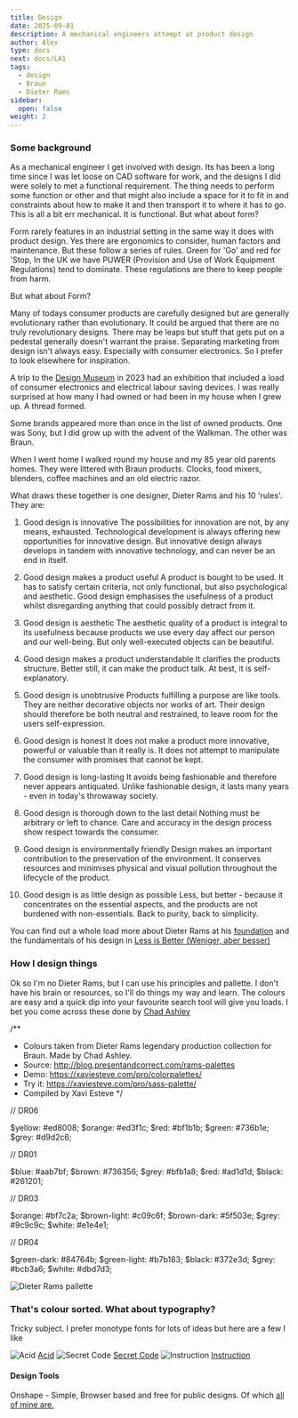 ```yaml
---
title: Design
date: 2025-09-01
description: A mechanical engineers attempt at product design
author: Alex
type: docs
next: docs/LA1
tags:
  - design
  - Braun
  - Dieter Rams
sidebar:
  open: false
weight: 2
---
```


### Some background

As a mechanical engineer I get involved with design. Its has been a long time since I was let loose on CAD software for work, and the designs I did were solely to met a functional requirement. The thing needs to perform some function or other and that might also include a space for it to fit in and constraints about how to make it and then transport it to where it has to go. This is all a bit err mechanical. It is functional. But what about form?

Form rarely features in an industrial setting in the same way it does with product design. Yes there are ergonomics to consider, human factors and maintenance. But these follow a series of rules. Green for 'Go' and red for 'Stop, In the UK we have PUWER (Provision and Use of Work Equipment Regulations) tend to dominate. These regulations are there to keep people from harm.

But what about Form?

Many of todays consumer products are carefully designed but are generally evolutionary rather than evolutionary. It could be argued that there are no truly revolutionary designs. There may be leaps but stuff that gets put on a pedestal generally doesn't warrant the praise. Separating marketing from design isn't always easy. Especially with consumer electronics. So I prefer to look elsewhere for inspiration.

A trip to the [Design Museum](https://designmuseum.org/) in 2023 had an exhibition that included a load of consumer electronics and electrical labour saving devices. I was really surprised at how many I had owned or had been in my house when I grew up. A thread formed.

Some brands appeared more than once in the list of owned products. One was Sony, but I did grow up with the advent of the Walkman. The other was Braun.

When I went home I walked round my house and my 85 year old parents homes. They were littered with Braun products. Clocks, food mixers, blenders, coffee machines and an old electric razor.

What draws these together is one designer, Dieter Rams and his 10 'rules'. They are:

1. Good design is innovative
The possibilities for innovation are not, by any means, exhausted. Technological development is always offering new opportunities for innovative design. But innovative design always develops in tandem with innovative technology, and can never be an end in itself.

2. Good design makes a product useful
A product is bought to be used. It has to satisfy certain criteria, not only functional, but also psychological and aesthetic. Good design emphasises the usefulness of a product whilst disregarding anything that could possibly detract from it.

3. Good design is aesthetic
The aesthetic quality of a product is integral to its usefulness because products we use every day affect our person and our well-being. But only well-executed objects can be beautiful.

4. Good design makes a product understandable
It clarifies the products structure. Better still, it can make the product talk. At best, it is self-explanatory.

5. Good design is unobtrusive
Products fulfilling a purpose are like tools. They are neither decorative objects nor works of art. Their design should therefore be both neutral and restrained, to leave room for the users self-expression.

6. Good design is honest
It does not make a product more innovative, powerful or valuable than it really is. It does not attempt to manipulate the consumer with promises that cannot be kept.

7. Good design is long-lasting
It avoids being fashionable and therefore never appears antiquated. Unlike fashionable design, it lasts many years - even in today's throwaway society.

8. Good design is thorough down to the last detail
Nothing must be arbitrary or left to chance. Care and accuracy in the design process show respect towards the consumer.

9. Good design is environmentally friendly
Design makes an important contribution to the preservation of the environment. It conserves resources and minimises physical and visual pollution throughout the lifecycle of the product.

10. Good design is as little design as possible
Less, but better - because it concentrates on the essential aspects, and the products are not burdened with non-essentials. Back to purity, back to simplicity.

You can find out a whole load more about Dieter Rams at his [foundation](https://rams-foundation.org/homepage/) and the fundamentals of his design in [Less is Better (Weniger, aber besser)](https://rams-foundation.org/magazine/publications/)

### How I design things

Ok so I'm no Dieter Rams, but I can use his principles and pallette. I don't have his brain or resources, so I'll do things my way and learn. The colours are easy and a quick dip into your favourite search tool will give you loads. I bet you come across these done by [Chad Ashley](http://blog.presentandcorrect.com/rams-palettes)

/**
 * Colours taken from Dieter Rams legendary production collection for Braun. Made by Chad Ashley.
 * Source: http://blog.presentandcorrect.com/rams-palettes
 * Demo: https://xaviesteve.com/pro/colorpalettes/
 * Try it: https://xaviesteve.com/pro/sass-palette/
 * Compiled by Xavi Esteve
 */

// DR06

$yellow: #ed8008;
$orange: #ed3f1c;
$red: #bf1b1b;
$green: #736b1e;
$grey: #d9d2c6;

// DR01

$blue: #aab7bf;
$brown: #736356;
$grey: #bfb1a8;
$red: #ad1d1d;
$black: #261201;

// DR03

$orange: #bf7c2a;
$brown-light: #c09c6f;
$brown-dark: #5f503e;
$grey: #9c9c9c;
$white: #e1e4e1;

// DR04

$green-dark: #84764b;
$green-light: #b7b183;
$black: #372e3d;
$grey: #bcb3a6;
$white: #dbd7d3;

![Dieter Rams pallette](DRpallette.png#centre)

### That's colour sorted. What about typography?

Tricky subject. I prefer monotype fonts for lots of ideas but here are a few I like

![Acid](https://www.dafont.com/img/preview/a/c/acid0.png)               [Acid](https://www.dafont.com/acid.font)
![Secret Code](https://www.dafont.com/img/preview/s/e/secret_code0.png) [Secret Code](https://www.dafont.com/secret-code.font)
![Instruction](https://www.dafont.com/img/preview/i/n/instruction3.png) [Instruction](https://www.dafont.com/instruction.font)

#### Design Tools
Onshape - Simple, Browser based and free for public designs. Of which [all of mine are.](https://cad.onshape.com/documents?resourceType=resourceuserowner&nodeId=5866d121cb4aa91057fc2bd0)